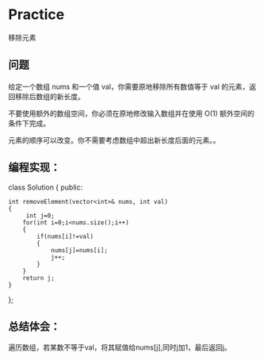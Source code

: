 # Practice
移除元素
## 问题
#### 
给定一个数组 nums 和一个值 val，你需要原地移除所有数值等于 val 的元素，返回移除后数组的新长度。

不要使用额外的数组空间，你必须在原地修改输入数组并在使用 O(1) 额外空间的条件下完成。

元素的顺序可以改变。你不需要考虑数组中超出新长度后面的元素。。
## 编程实现：
class Solution {
public:

    int removeElement(vector<int>& nums, int val)
    {
         int j=0;
        for(int i=0;i<nums.size();i++)
        {
            if(nums[i]!=val)
            {
                nums[j]=nums[i];
                j++;
            }
        }
        return j;    
    }
};
## 总结体会：
遍历数组，若某数不等于val，将其赋值给nums[j],同时j加1，最后返回j。